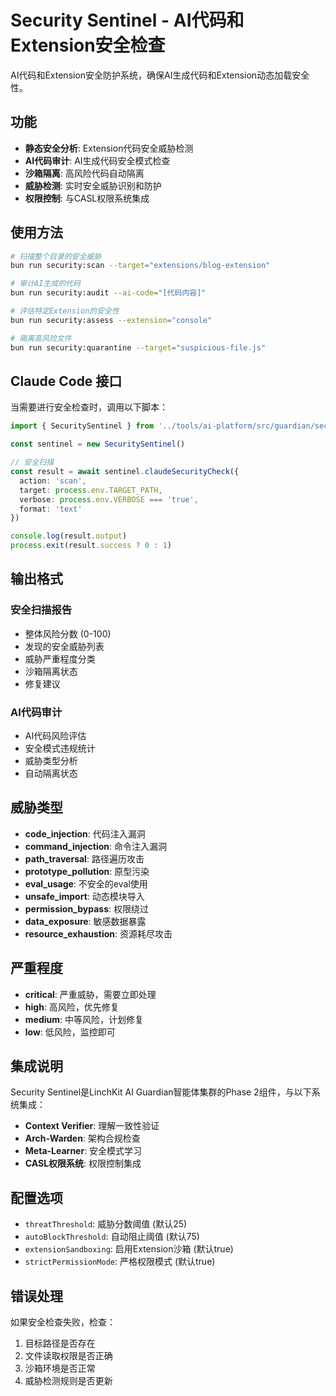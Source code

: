 # Security Sentinel - AI代码和Extension安全检查

AI代码和Extension安全防护系统，确保AI生成代码和Extension动态加载安全性。

## 功能

- **静态安全分析**: Extension代码安全威胁检测
- **AI代码审计**: AI生成代码安全模式检查
- **沙箱隔离**: 高风险代码自动隔离
- **威胁检测**: 实时安全威胁识别和防护
- **权限控制**: 与CASL权限系统集成

## 使用方法

```bash
# 扫描整个目录的安全威胁
bun run security:scan --target="extensions/blog-extension"

# 审计AI生成的代码
bun run security:audit --ai-code="[代码内容]"

# 评估特定Extension的安全性
bun run security:assess --extension="console"

# 隔离高风险文件
bun run security:quarantine --target="suspicious-file.js"
```

## Claude Code 接口

当需要进行安全检查时，调用以下脚本：

```typescript
import { SecuritySentinel } from '../tools/ai-platform/src/guardian/security-sentinel.js'

const sentinel = new SecuritySentinel()

// 安全扫描
const result = await sentinel.claudeSecurityCheck({
  action: 'scan',
  target: process.env.TARGET_PATH,
  verbose: process.env.VERBOSE === 'true',
  format: 'text'
})

console.log(result.output)
process.exit(result.success ? 0 : 1)
```

## 输出格式

### 安全扫描报告
- 整体风险分数 (0-100)
- 发现的安全威胁列表
- 威胁严重程度分类
- 沙箱隔离状态
- 修复建议

### AI代码审计
- AI代码风险评估
- 安全模式违规统计
- 威胁类型分析
- 自动隔离状态

## 威胁类型

- **code_injection**: 代码注入漏洞
- **command_injection**: 命令注入漏洞
- **path_traversal**: 路径遍历攻击
- **prototype_pollution**: 原型污染
- **eval_usage**: 不安全的eval使用
- **unsafe_import**: 动态模块导入
- **permission_bypass**: 权限绕过
- **data_exposure**: 敏感数据暴露
- **resource_exhaustion**: 资源耗尽攻击

## 严重程度

- **critical**: 严重威胁，需要立即处理
- **high**: 高风险，优先修复
- **medium**: 中等风险，计划修复
- **low**: 低风险，监控即可

## 集成说明

Security Sentinel是LinchKit AI Guardian智能体集群的Phase 2组件，与以下系统集成：

- **Context Verifier**: 理解一致性验证
- **Arch-Warden**: 架构合规检查
- **Meta-Learner**: 安全模式学习
- **CASL权限系统**: 权限控制集成

## 配置选项

- `threatThreshold`: 威胁分数阈值 (默认25)
- `autoBlockThreshold`: 自动阻止阈值 (默认75)
- `extensionSandboxing`: 启用Extension沙箱 (默认true)
- `strictPermissionMode`: 严格权限模式 (默认true)

## 错误处理

如果安全检查失败，检查：
1. 目标路径是否存在
2. 文件读取权限是否正确
3. 沙箱环境是否正常
4. 威胁检测规则是否更新